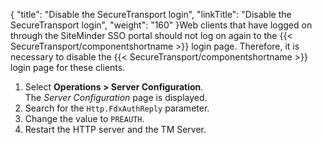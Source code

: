{
    "title": "Disable the SecureTransport login",
    "linkTitle": "Disable the SecureTransport login",
    "weight": "160"
}Web clients that have logged on through the SiteMinder SSO portal should not log on again to the {{< SecureTransport/componentshortname  >}} login page. Therefore, it is necessary to disable the {{< SecureTransport/componentshortname  >}} login page for these clients.

1.  Select **Operations > Server Configuration**.  
    The *Server Configuration* page is displayed.
2.  Search for the `Http.FdxAuthReply` parameter.
3.  Change the value to `PREAUTH`.
4.  Restart the HTTP server and the TM Server.
